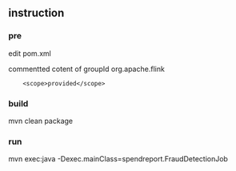 ## instruction

### pre

edit pom.xml

commentted cotent of groupId org.apache.flink
```
    <scope>provided</scope>
```

### build 

mvn clean package

### run

mvn exec:java -Dexec.mainClass=spendreport.FraudDetectionJob
